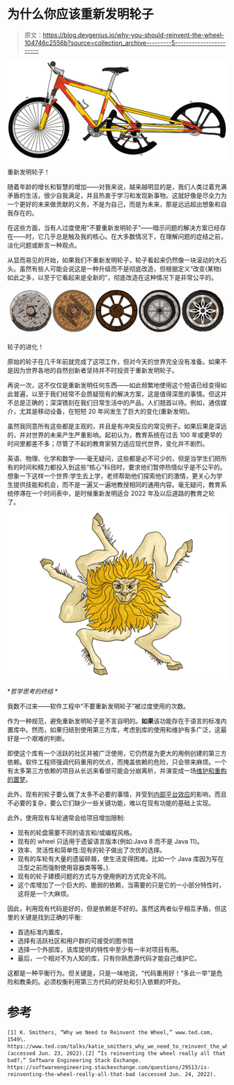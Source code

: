 # 为什么你应该重新发明轮子

> 原文：<https://blog.devgenius.io/why-you-should-reinvent-the-wheel-104746c2556b?source=collection_archive---------5----------------------->

![](img/5647f1a16206c5ac52312d649fc8211f.png)

重新发明轮子！

随着年龄的增长和智慧的增加——对我来说，越来越明显的是，我们人类过着充满矛盾的生活，很少自我满足，并且热衷于学习和发现新事物。这就好像是尽全力为一个更好的未来做贡献的义务，不是为自己，而是为未来，那是远远超出想象和自我存在的。

在这些方面，当有人过度使用“不要重新发明轮子”——暗示问题的解决方案已经存在——时，它几乎总是触及我的核心。在大多数情况下，在理解问题的症结之前，淡化问题或断言一种观点。

从显而易见的开始，如果我们不重新发明轮子，轮子看起来仍然像一块滚动的大石头。虽然有些人可能会说这是一种升级而不是彻底改造，但根据定义“改变(某物)如此之多，以至于它看起来是全新的”，彻底改造在这种情况下是非常公平的。

![](img/00ab56737902374989f12bc1674fa5b0.png)

轮子的进化！

原始的轮子在几千年前就完成了这项工作，但对今天的世界完全没有准备。如果不是因为世界各地的自然创新者坚持并不时投资于重新发明轮子。

再说一次，这不仅仅是重新发明任何东西——如此频繁地使用这个短语已经变得如此普遍，以至于我们经常不会质疑现有的解决方案，这是值得深思的事情。但这并不总是正确的；深深镌刻在我们日常生活中的产品，人们翘首以待。例如，通信媒介，尤其是移动设备，在短短 20 年间发生了巨大的变化(重新发明)。

虽然我同意所有这些都是主观的，并且是有冲突反应的常见例子。如果后果是深远的，并对世界的未来产生严重影响。起初认为，教育系统在过去 100 年或更早的时间里都差不多；尽管了不起的教育家努力适应现代世界，变化并不剧烈。

英语、物理、化学和数学——毫无疑问，这些都是必不可少的，但是当学生们把所有的时间和精力都投入到这些“核心”科目时，要求他们暂停热情似乎是不公平的。想象一下这样一个世界:学生去上学，老师帮助他们探索他们的激情，更关心为学生提供技能和机会，而不是一遍又一遍地教授相同的通用内容。毫无疑问，教育系统停滞在一个时间表中，是时候重新发明适合 2022 年及以后道路的教育之轮了。

![](img/045a7fffbabb58bfc53c2cca96696243.png)

**哲学思考的终结* *

我数不过来——软件工程中“不要重新发明轮子”被过度使用的次数。

作为一种规范，避免重新发明轮子是不言自明的。**如果**该功能存在于语言的标准内置库中。然而，如果归结到使用第三方库，考虑到库的使用和维护有多广泛，这最好是一个艰难的判断。

即使这个库有一个活跃的社区并被广泛使用，它仍然是为更大的用例创建的第三方依赖。软件工程师强调代码重用的优点，而掩盖依赖的危险，只会带来麻烦。一个有太多第三方依赖的项目从长远来看很可能会分崩离析，并演变成一场[维护和重构的噩梦](https://www.pyblog.xyz/refactoring-nightmares)。

此外，现有的轮子要么做了太多不必要的事情，并受到[内部平台效应](https://en.wikipedia.org/wiki/Inner-platform_effect)的影响，而且不必要的复杂，要么它们缺少一些关键功能，难以在现有功能的基础上实现。

此外，使用现有车轮通常会给项目增加限制:

*   现有的轮盘需要不同的语言和/或编程风格。
*   现有的 wheel 只适用于遗留语言版本(例如:Java 8 而不是 Java 11)。
*   效率、灵活性和简单性:现有的轮子做出了次优的选择。
*   现有的车轮有大量的遗留碎屑，使生活变得困难。比如一个 Java 库因为写在泛型之前而强制使用容器类等等。).
*   现有的轮子建模问题的方式与方便用例的方式完全不同。
*   这个库增加了一个巨大的、脆弱的依赖，当需要的只是它的一小部分特性时，这将是一个大麻烦。

因此，利用现有代码是好的，但是依赖是不好的。虽然这两者似乎相互矛盾，但这里的关键是找到正确的平衡:

*   首选标准内置库，
*   选择有活跃社区和用户群的可接受的图书馆
*   选择一个外部库，该库提供的特性中至少有一半对项目有用。
*   最后，一个相对不为人知的库，只有你熟悉源代码才能自己维护它。

这都是一种平衡行为。但关键是，只是一味地说，“代码重用好！“多此一举”是危险和教条的。必须权衡利用第三方代码的好处和引入依赖的坏处。

# 参考

```
[1] K. Smithers, “Why we Need to Reinvent the Wheel,” www.ted.com, 1549\. https://www.ted.com/talks/katie_smithers_why_we_need_to_reinvent_the_wheel (accessed Jun. 23, 2022).[2] “Is reinventing the wheel really all that bad?,” Software Engineering Stack Exchange. https://softwareengineering.stackexchange.com/questions/29513/is-reinventing-the-wheel-really-all-that-bad (accessed Jun. 24, 2022).
```